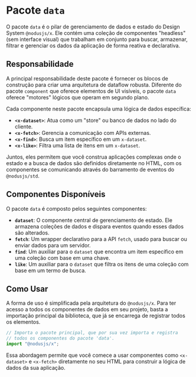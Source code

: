 # Pacote `data`

O pacote `data` é o pilar de gerenciamento de dados e estado do Design System `@nodusjs/x`. Ele contém uma coleção de componentes "headless" (sem interface visual) que trabalham em conjunto para buscar, armazenar, filtrar e gerenciar os dados da aplicação de forma reativa e declarativa.

## Responsabilidade

A principal responsabilidade deste pacote é fornecer os blocos de construção para criar uma arquitetura de dataflow robusta. Diferente do pacote `component` que oferece elementos de UI visíveis, o pacote `data` oferece "motores" lógicos que operam em segundo plano.

Cada componente neste pacote encapsula uma lógica de dados específica:

  - **`<x-dataset>`**: Atua como um "store" ou banco de dados no lado do cliente.
  - **`<x-fetch>`**: Gerencia a comunicação com APIs externas.
  - **`<x-find>`**: Busca um item específico em um `x-dataset`.
  - **`<x-like>`**: Filtra uma lista de itens em um `x-dataset`.

Juntos, eles permitem que você construa aplicações complexas onde o estado e a busca de dados são definidos diretamente no HTML, com os componentes se comunicando através do barramento de eventos do `@nodusjs/std`.

## Componentes Disponíveis

O pacote `data` é composto pelos seguintes componentes:

  - **`dataset`**: O componente central de gerenciamento de estado. Ele armazena coleções de dados e dispara eventos quando esses dados são alterados.
  - **`fetch`**: Um wrapper declarativo para a API `fetch`, usado para buscar ou enviar dados para um servidor.
  - **`find`**: Um auxiliar para o `dataset` que encontra um item específico em uma coleção com base em uma chave.
  - **`like`**: Um auxiliar para o `dataset` que filtra os itens de uma coleção com base em um termo de busca.

## Como Usar

A forma de uso é simplificada pela arquitetura do `@nodusjs/x`. Para ter acesso a todos os componentes de dados em seu projeto, basta a importação principal da biblioteca, que já se encarrega de registrar todos os elementos.

```javascript
// Importa o pacote principal, que por sua vez importa e registra
// todos os componentes do pacote 'data'.
import "@nodusjs/x";
```

Essa abordagem permite que você comece a usar componentes como `<x-dataset>` e `<x-fetch>` diretamente no seu HTML para construir a lógica de dados da sua aplicação.
